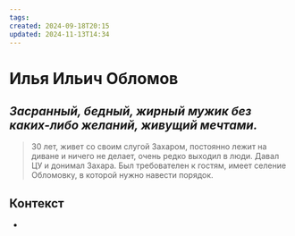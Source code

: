 ```yaml
---
tags: 
created: 2024-09-18T20:15
updated: 2024-11-13T14:34
---
```

# Илья Ильич Обломов

## ***Засранный, бедный, жирный мужик без каких-либо желаний, живущий мечтами.***

> 30 лет, живет со своим слугой Захаром, постоянно лежит на диване и ничего не делает,  очень редко выходил в люди.
> Давал ЦУ и донимал Захара. Был требователен к гостям, имеет селение Обломовку, в которой нужно навести порядок.

## Контекст
- 

